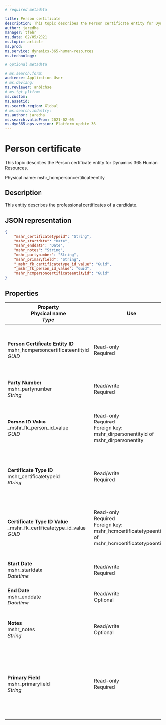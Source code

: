 ```yaml
---
# required metadata

title: Person certificate
description: This topic describes the Person certificate entity for Dynamics 365 Human Resources.
author: jaredha
manager: tfehr
ms.date: 02/05/2021
ms.topic: article
ms.prod: 
ms.service: dynamics-365-human-resources
ms.technology: 

# optional metadata

# ms.search.form: 
audience: Application User
# ms.devlang: 
ms.reviewer: anbichse
# ms.tgt_pltfrm: 
ms.custom: 
ms.assetid: 
ms.search.region: Global
# ms.search.industry: 
ms.author: jaredha
ms.search.validFrom: 2021-02-05
ms.dyn365.ops.version: Platform update 36
---
```


# Person certificate

This topic describes the Person certificate entity for Dynamics 365 Human Resources.

Physical name: mshr_hcmpersoncertificateentity

## Description

This entity describes the professional certificates of a candidate.

## JSON representation

```json
{
    "mshr_certificatetypeid": "String",
    "mshr_startdate": "Date",
    "mshr_enddate": "Date",
    "mshr_notes": "String",
    "mshr_partynumber": "String",
    "mshr_primaryfield": "String",
    "_mshr_fk_certificatetype_id_value": "Guid",
    "_mshr_fk_person_id_value": "Guid",
    "mshr_hcmpersoncertificateentityid": "Guid"
}
```

## Properties

| Property<br>**Physical name**<br>***Type*** | Use | Description |
| --- | --- | --- |
| **Person Certificate Entity ID**<br>mshr_hcmpersoncertificateentityid<br>*GUID* | Read-only<br>Required | System-generated unique identifier for the person certificate entity record. |
| **Party Number**<br>mshr_partynumber<br>*String* | Read/write<br>Required | The party (person) ID of the candidate. |
| **Person ID Value**<br>_mshr_fk_person_id_value<br>*GUID* | Read-only<br>Required<br>Foreign key: mshr_dirpersonentityid of mshr_dirpersonentity | The system-generated identifier of the party (person) entity record. |
| **Certificate Type ID**<br>mshr_certificatetypeid<br>*String* | Read/write<br>Required | 	The identifier of the certificate type defined in Human Resources. |
| **Certificate Type ID Value**<br>_mshr_fk_certificatetype_id_value<br>*GUID* | Read-only<br>Required<br>Foreign key: mshr_hcmcertificatetypeentityid of mshr_hcmcertificatetypeentity | System-generated unique identifier of the certificate type in the associated entity. |
| **Start Date**<br>mshr_startdate<br>*Datetime* | Read/write<br>Required | The date at which the certificate was issued. |
| **End Date**<br>mshr_enddate<br>*Datetime* | Read/write<br>Optional | The date at which the certificate will expire. |
| **Notes**<br>mshr_notes<br>*String* | Read/write<br>Optional | Notes for use by hiring managers and recruiters. |
| **Primary Field**<br>mshr_primaryfield<br>*String* | Read-only<br>Required | 	Field to be used as an identifier of the entity record. Combination of party number, certificate type ID, and start date. |

